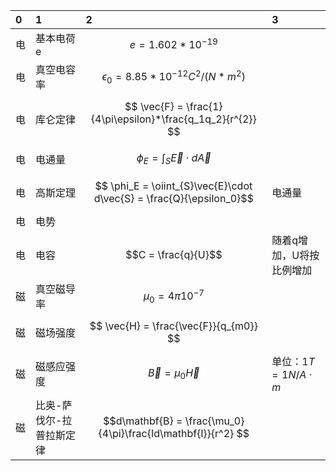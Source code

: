 0 | 1                                   | 2                  | 3       
:--------                               | :--------                    | :--------| :--------
电|基本电荷e    |$$ e = 1.602*10^{-19} $$  |   
电|真空电容率   | $$ \epsilon_0 = 8.85*10^{-12}C^{2}/(N*m^{2})   $$  
电|库仑定律    |$$ \vec{F} = \frac{1}{4\pi\epsilon}*\frac{q_1q_2}{r^{2}}  $$ 
电|电通量      |$$ \phi_E = \int_S\vec{E}\cdot d\vec{A} $$                    | 
电|高斯定理     |$$ \phi_E = \oiint_{S}\vec{E}\cdot d\vec{S}  = \frac{Q}{\epsilon_0}$$  | 电通量
电| 电势 | |
电| 电容 | $$C = \frac{q}{U}$$  | 随着q增加，U将按比例增加
磁|真空磁导率   |$$ \mu_0 = 4\pi10^{-7}$$  |
磁|磁场强度     | $$ \vec{H} = \frac{\vec{F}}{q_{m0}} $$                    | 
磁|磁感应强度    | $$ \vec{B} = \mu_0\vec{H} $$    | 单位：$1T = 1N/A\cdot m$ |  
磁|比奥-萨伐尔-拉普拉斯定律 | $$d\mathbf{B} = \frac{\mu_0}{4\pi}\frac{Id\mathbf{l}}{r^2} $$